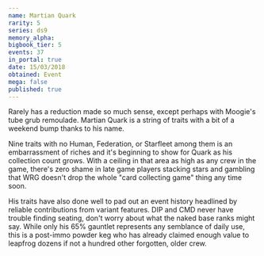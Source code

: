 ```yaml
---
name: Martian Quark
rarity: 5
series: ds9
memory_alpha:
bigbook_tier: 5
events: 37
in_portal: true
date: 15/03/2018
obtained: Event
mega: false
published: true
---
```


Rarely has a reduction made so much sense, except perhaps with Moogie's tube grub remoulade. Martian Quark is a string of traits with a bit of a weekend bump thanks to his name.

Nine traits with no Human, Federation, or Starfleet among them is an embarrassment of riches and it's beginning to show for Quark as his collection count grows. With a ceiling in that area as high as any crew in the game, there's zero shame in late game players stacking stars and gambling that WRG doesn't drop the whole "card collecting game" thing any time soon.

His traits have also done well to pad out an event history headlined by reliable contributions from variant features. DIP and CMD never have trouble finding seating, don't worry about what the naked base ranks might say. While only his 65% gauntlet represents any semblance of daily use, this is a post-immo powder keg who has already claimed enough value to leapfrog dozens if not a hundred other forgotten, older crew.
